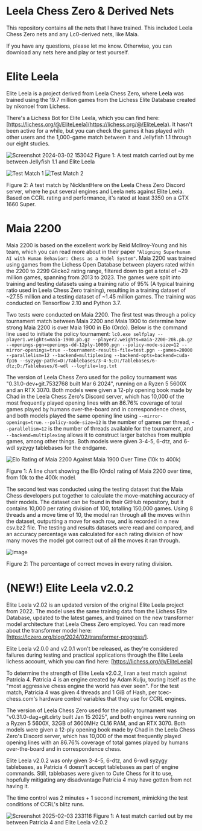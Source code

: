 # Leela Chess Zero & Derived Nets
This repository contains all the nets that I have trained. This included Leela Chess Zero nets and any Lc0-derived nets, like Maia. 

If you have any questions, please let me know. Otherwise, you can download any nets here and play or test yourself.

# Elite Leela
Elite Leela is a project derived from Leela Chess Zero, where Leela was trained using the 19.7 million games from the Lichess Elite Database created by nikonoel from Lichess.

There's a Lichess Bot for Elite Leela, which you can find here: [https://lichess.org/@/EliteLeela](https://lichess.org/@/EliteLeela). It hasn't been active for a while, but you can check the games it has played with other users and the 1,000-game match between it and Jellyfish 1.1 through our eight studies.

![Screenshot 2024-03-02 153042](https://github.com/CallOn84/LeelaNets/assets/55154899/e1f121e5-11dc-4c58-8ceb-6a105e4fbad8)
Figure 1: A test match carried out by me between Jellyfish 1.1 and Elite Leela

![Test Match 1](https://github.com/CallOn84/LeelaNets/assets/55154899/0f37e8ce-7ee7-41e2-94e6-6f9d279fcd7c)
![Test Match 2](https://github.com/CallOn84/LeelaNets/assets/55154899/af5c81e5-2556-4602-994d-262932839256)

Figure 2: A test match by NickIsntHere on the Leela Chess Zero Discord server, where he put several engines and Leela nets against Elite Leela. Based on CCRL rating and performance, it's rated at least 3350 on a GTX 1660 Super.

# Maia 2200
Maia 2200 is based on the excellent work by Reid Mcllroy-Young and his team, which you can read more about in their paper `"Aligning Superhuman AI with Human Behavior: Chess as a Model System"`. Maia 2200 was trained using games from the Lichess Open Database between players rated within the 2200 to 2299 Glicko2 rating range, filtered down to get a total of ~29 million games, spanning from 2013 to 2023. The games were split into training and testing datasets using a training ratio of 95% (A typical training ratio used in Leela Chess Zero training), resulting in a training dataset of ~27.55 million and a testing dataset of ~1.45 million games. The training was conducted on Tensorflow 2.10 and Python 3.7.

Two tests were conducted on Maia 2200. The first test was through a policy tournament match between Maia 2200 and Maia 1900 to determine how strong Maia 2200 is over Maia 1900 in Elo (Ordo). Below is the command line used to initiate the policy tournament:
`lc0.exe selfplay --player1.weights=maia-1900.pb.gz --player2.weights=maia-2200-20k.pb.gz --openings-pgn=openings-dd-12ply-10000.pgn --policy-mode-size=12 --mirror-openings=true --tournament-results-file=test.pgn --games=20000 --parallelism=12 --backend=multiplexing --backend-opts=backend=cuda-fp16 --syzygy-paths=D:/Tablebases/3-4-5;D:/Tablebases/6-dtz;D:/Tablebases/6-wdl --logfile=log.txt`

The version of Leela Chess Zero used for the policy tournament was "0.31.0-dev+git.7532768 built Mar 6 2024", running on a Ryzen 5 5600X and an RTX 3070. Both models were given a 12-ply opening book made by Chad in the Leela Chess Zero's Discord server, which has 10,000 of the most frequently played opening lines with an 86.76% coverage of total games played by humans over-the-board and in correspondence chess, and both models played the same opening line using `--mirror-openings=true`. `--policy-mode-size=12` is the number of games per thread, -`-parallelism=12` is the number of threads available for the tournament, and `--backend=multiplexing` allows it to construct larger batches from multiple games, among other things. Both models were given 3-4-5, 6-dtz, and 6-wdl syzygy tablebases for the endgame.

![Elo Rating of Maia 2200 Against Maia 1900 Over Time (10k to 400k)](https://github.com/CallOn84/LeelaNets/assets/55154899/1eb455b0-c6e5-4356-842b-7c5179b8a210)

Figure 1: A line chart showing the Elo (Ordo) rating of Maia 2200 over time, from 10k to the 400k model.

The second test was conducted using the testing dataset that the Maia Chess developers put together to calculate the move-matching accuracy of their models. The dataset can be found in their GitHub repository, but it contains 10,000 per rating division of 100, totalling 150,000 games. Using 8 threads and a move time of 10, the model ran through all the moves within the dataset, outputting a move for each row, and is recorded in a new csv.bz2 file. The testing and results datasets were read and compared, and an accuracy percentage was calculated for each rating division of how many moves the model got correct out of all the moves it ran through.

![image](https://github.com/CallOn84/LeelaNets/assets/55154899/41c240b2-9cfe-4f9f-b47e-e5580b5bbb8f)

Figure 2: The percentage of correct moves in every rating division.

# (NEW!) Elite Leela v2.0.2
Elite Leela v2.02 is an updated version of the original Elite Leela project from 2022. The model uses the same training data from the Lichess Elite Database, updated to the latest games, and trained on the new transformer model architecture that Leela Chess Zero employed. You can read more about the transformer model here: [https://lczero.org/blog/2024/02/transformer-progress/].

Elite Leela v2.0.0 and v2.0.1 won't be released, as they're considered failures during testing and practical applications through the Elite Leela lichess account, which you can find here: [https://lichess.org/@/EliteLeela]

To determine the strength of Elite Leela v2.0.2, I ran a test match against Patricia 4. Patricia 4 is an engine created by Adam Kulju, touting itself as the "most aggressive chess engine the world has ever seen". For the test match, Patricia 4 was given 4 threads and 1 GiB of Hash, per tcec-chess.com's hardware control variables that they use for CCRL engines. 

The version of Leela Chess Zero used for the policy tournament was "v0.31.0-dag+git.dirty built Jan 15 2025", and both engines were running on a Ryzen 5 5600X, 32GB of 3600MHz CL16 RAM, and an RTX 3070. Both models were given a 12-ply opening book made by Chad in the Leela Chess Zero's Discord server, which has 10,000 of the most frequently played opening lines with an 86.76% coverage of total games played by humans over-the-board and in correspondence chess. 

Elite Leela v2.0.2 was only given 3-4-5, 6-dtz, and 6-wdl syzygy tablebases, as Patricia 4 doesn't accept tablebases as part of engine commands. Still, tablebases were given to Cute Chess for it to use, hopefully mitigating any disadvantage Patricia 4 may have gotten from not having it.

The time control was 2 minutes + 1 second increment, mimicking the test conditions of CCRL's blitz runs. 

![Screenshot 2025-02-03 233116](https://github.com/user-attachments/assets/ed9b7e94-e3fc-4473-ae2b-c8d9f1926503)
Figure 1: A test match carried out by me between Patricia 4 and Elite Leela v2.0.2
